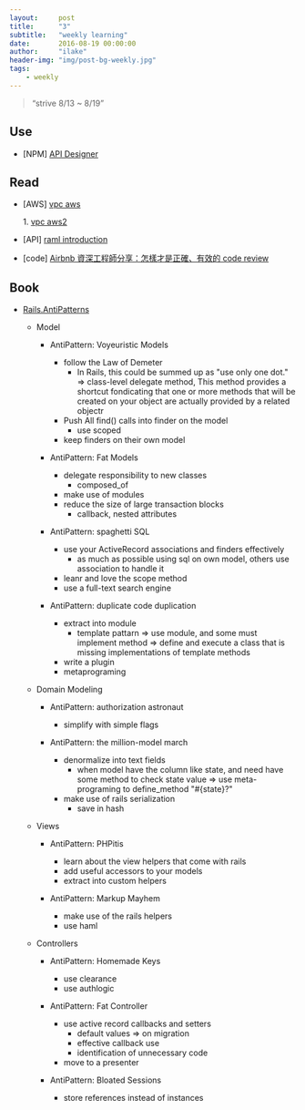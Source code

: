 ```yaml
---
layout:     post
title:      "3"
subtitle:   "weekly learning"
date:       2016-08-19 00:00:00
author:     "ilake"
header-img: "img/post-bg-weekly.jpg"
tags:
    - weekly
---
```

> “strive 8/13 ~ 8/19”

## Use
* <p>[NPM] <a href="https://github.com/mulesoft/api-designer">API Designer</a></p>

## Read
* <p>[AWS] <a href="http://blog.yslin.tw/2014/02/aws-vpc.html">vpc aws</a></p>
  1. <a href="https://blog.clifflu.net/blog/2013/08/%E8%BF%91%E6%B3%81-%E4%B8%80%E9%BB%9E-aws-vpc-%E5%B0%8F%E5%BF%83%E5%BE%97/">vpc aws2</a>

* <p>[API] <a href="http://raml.org/developers/raml-100-tutorial#step-introduction">raml introduction</a></p>

* <p>[code] <a href="https://buzzorange.com/techorange/2016/08/16/airbnb-code-review/">Airbnb 資深工程師分享：怎樣才是正確、有效的 code review</a></p>

## Book

* <p> <a href="http://www.mohitsharma.net/sites/default/files/Rails.AntiPatterns.pdf">Rails.AntiPatterns</a></p>

  * Model
    * AntiPattern: Voyeuristic Models
      * follow the Law of Demeter
        * In Rails, this could be summed up as "use only one dot." => class-level delegate method, This method provides a shortcut fondicating that one or more methods that will be created on your object are actually provided by a related objectr
      * Push All find() calls into finder on the model
        * use scoped
      * keep finders on their own model

    * AntiPattern: Fat Models
      * delegate responsibility to new classes
        * composed_of
      * make use of modules
      * reduce the size of large transaction blocks
        * callback, nested attributes

    * AntiPattern: spaghetti SQL
      * use your ActiveRecord associations and finders effectively
        * as much as possible using sql on own model, others use association to handle it
      * leanr and love the scope method
      * use a full-text search engine

    * AntiPattern: duplicate code duplication
      * extract into module
        * template pattarn => use module, and some must implement method => define and execute a class that is missing implementations of template methods
      * write a plugin
      * metaprograming

  * Domain Modeling
    * AntiPattern: authorization astronaut
      * simplify with simple flags

    * AntiPattern: the million-model march
      * denormalize into text fields
        * when model have the column like state, and need have some method to check state value => use meta-programing to define_method "#{state}?"
      * make use of rails serialization
        * save in hash

  * Views
    * AntiPattern: PHPitis
      * learn about the view helpers that come with rails
      * add useful accessors to your models
      * extract into custom helpers

    * AntiPattern: Markup Mayhem
      * make use of the rails helpers
      * use haml

  * Controllers
    * AntiPattern: Homemade Keys
      * use clearance
      * use authlogic

    * AntiPattern: Fat Controller
      * use active record callbacks and setters
        * default values => on migration
        * effective callback use
        * identification of unnecessary code
      * move to a presenter

    * AntiPattern: Bloated Sessions
      * store references instead of instances
